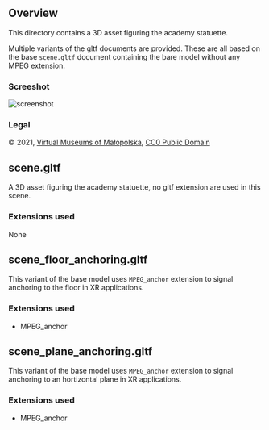 ## Overview

This directory contains a 3D asset figuring the academy statuette. 

Multiple variants of the gltf documents are provided. These are all based on the base `scene.gltf` document containing the bare model without any MPEG extension.

### Screeshot

![screenshot](metadata/scene.jpg)


### Legal

&#169; 2021, <a alt="sketchfab link" href="https://sketchfab.com/WirtualneMuzeaMalopolski">Virtual Museums of Małopolska</a>, <a alt="license" href="https://creativecommons.org/public-domain/cc0/">CC0 Public Domain</a>


## scene.gltf

A 3D asset figuring the academy statuette, no gltf extension are used in this scene.

### Extensions used

None


## scene_floor_anchoring.gltf

This variant of the base model uses `MPEG_anchor` extension to signal anchoring to the floor in XR applications. 

### Extensions used

- MPEG_anchor


## scene_plane_anchoring.gltf

This variant of the base model uses `MPEG_anchor` extension to signal anchoring to an hortizontal plane in XR applications. 


### Extensions used

- MPEG_anchor

